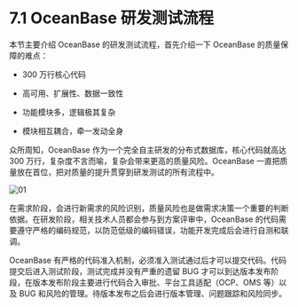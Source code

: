 # 7.1 OceanBase 研发测试流程

本节主要介绍 OceanBase 的研发测试流程，首先介绍一下 OceanBase 的质量保障的难点：

- 300 万行核心代码

- 高可用、扩展性、数据一致性

- 功能模块多，逻辑极其复杂

- 模块相互耦合，牵一发动全身

众所周知，OceanBase 作为一个完全自主研发的分布式数据库，核心代码就高达 300 万行，复杂度不言而喻，复杂会带来更高的质量风险。OceanBase 一直把质量放在首位，把对质量的提升贯穿到研发测试的所有流程中。

![01](https://obbusiness-private.oss-cn-shanghai.aliyuncs.com/doc/img/kernel-advanced/V1.0.0/zh-CN/7.quality-system/2.test-process-01.jpg)

在需求阶段，会进行新需求的风险识别，质量风险也是做需求决策一个重要的判断依据。在研发阶段，相关技术人员都会参与到方案评审中，OceanBase 的代码需要遵守严格的编码规范，以防范低级的编码错误，功能开发完成后会进行自测和联调。

OceanBase 有严格的代码准入机制，必须准入测试通过后才可以提交代码。代码提交后进入测试阶段，测试完成并没有严重的遗留 BUG 才可以到达版本发布阶段，在版本发布阶段主要进行代码合入审批、平台工具适配（OCP、OMS 等）以及 BUG 和风险的管理。待版本发布之后会进行版本管理、问题跟踪和风险同步。
